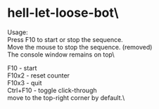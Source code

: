 # hell-let-loose-bot\
Usage:\
Press F10 to start or stop the sequence.\
Move the mouse to stop the sequence. (removed)\
The console window remains on top\

F10 - start\
F10x2 - reset counter\
F10x3 - quit\
Ctrl+F10 - toggle click-through\
move to the top-right corner by default.\
